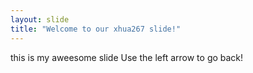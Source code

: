 ```yaml
---
layout: slide
title: "Welcome to our xhua267 slide!"
---
```

this is my aweesome slide
Use the left arrow to go back!
